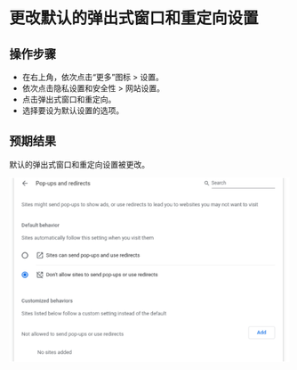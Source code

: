 # 更改默认的弹出式窗口和重定向设置

## 操作步骤

- 在右上角，依次点击“更多”图标 > 设置。
- 依次点击隐私设置和安全性 > 网站设置。
- 点击弹出式窗口和重定向。
- 选择要设为默认设置的选项。

## 预期结果

默认的弹出式窗口和重定向设置被更改。

![更改默认的弹出式窗口和重定向设置-1](./img/更改默认的弹出式窗口和重定向设置-1.png)
